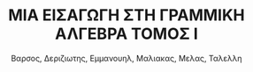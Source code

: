 ---
author: Βαρσος, Δεριζιωτης, Εμμανουηλ, Μαλιακας, Μελας, Ταλελλη
cover: https://static.eudoxus.gr/books/preview/46/cover-3046.jpg
edition: 1η έκδοση
eudoxusid: '3046'
isbn: 978-960-6706-09-7
layout: bibtex
num_pages: '264'
publisher: σοφία
ref: isbn_978_960_6706_09_7
title: ΜΙΑ ΕΙΣΑΓΩΓΗ ΣΤΗ ΓΡΑΜΜΙΚΗ ΑΛΓΕΒΡΑ ΤΟΜΟΣ Ι
year: '2008'
---